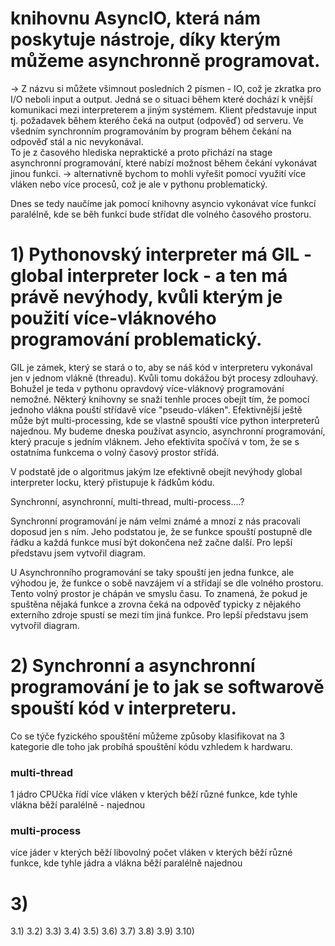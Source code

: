 #  knihovnu AsyncIO, která nám poskytuje nástroje, díky kterým můžeme asynchronně programovat.
-> Z názvu si můžete všimnout posledních 2 písmen - IO, což je zkratka pro I/O neboli input a output. 
Jedná se o situaci během které dochází k vnější komunikaci mezi interpreterem a jiným systémem. Klient představuje input tj. požadavek
během kterého čeká na output (odpověď) od serveru. Ve všedním synchronním programováním by program během čekání na odpověď stál a nic nevykonával.  
To je z časového hlediska nepraktické a proto přichází na stage asynchronní programování, které nabízí možnost během čekání vykonávat jinou funkci.
-> alternativně bychom to mohli vyřešit pomocí využití více vláken nebo více procesů, což je ale v pythonu problematický.  

Dnes se tedy naučíme jak pomocí knihovny asyncio vykonávat více funkcí paralélně, kde se běh funkcí bude střídat dle volného časového prostoru.

# 1) Pythonovský interpreter má GIL - global interpreter lock - a ten má právě nevýhody, kvůli kterým je použití více-vláknového programování problematický.
GIL je zámek, který se stará o to, aby se náš kód v interpreteru vykonával jen v jednom vlákně (threadu). Kvůli tomu dokážou být procesy zdlouhavý. Bohužel je teda v pythonu opravdový více-vláknový programování nemožné. Některý knihovny se snaží tenhle proces obejít tím, že pomocí jednoho vlákna pouští střídavě více "pseudo-vláken". Efektivnější ještě může být multi-processing, kde se vlastně spouští více python interpreterů najednou. My budeme dneska používat asyncio, asynchronní programování, který pracuje s jedním vláknem. Jeho efektivita spočívá v tom, že se s ostatníma funkcema o volný časový prostor střídá.

V podstatě jde o algoritmus jakým lze efektivně obejít nevýhody global interpreter locku, který přistupuje k řádkům kódu.

Synchronní, asynchronní, multi-thread, multi-process....?

Synchronní programování je nám velmi známé a mnozí z nás pracovali doposud jen s ním. 
Jeho podstatou je, že se funkce spouští postupně dle řádku a každá funkce musí být dokončena než začne další.
Pro lepší představu jsem vytvořil diagram.

U Asynchronního programování se taky spouští jen jedna funkce, ale výhodou je, že funkce o sobě navzájem ví a střídají se dle volného prostoru.
Tento volný prostor je chápán ve smyslu času. To znamená, že pokud je spuštěna nějaká funkce a zrovna čeká na odpověď typicky z nějakého externího zdroje spustí se mezi tím jiná funkce.
Pro lepší představu jsem vytvořil diagram.

# 2) Synchronní a asynchronní programování je to jak se softwarově spouští kód v interpreteru. 
Co se týče fyzického spouštění můžeme způsoby klasifikovat na 3 kategorie dle toho jak probíhá spouštění kódu vzhledem k hardwaru.
### multi-thread  
1 jádro CPUčka řídí více vláken v kterých běží různé funkce, kde tyhle vlákna běží paralélně - najednou  

### multi-process  
více jáder v kterých běží libovolný počet vláken v kterých běží různé funkce, kde tyhle jádra a vlákna běží paralélně najednou


# 3)
3.1) 
3.2)
3.3)
3.4)
3.5)
3.6)
3.7)
3.8)
3.9)
3.10)
